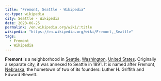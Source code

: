 ```yaml
---
title: "Fremont, Seattle - Wikipedia"
cc-type: wikipedia
city: Seattle - Wikipedia
date: 2023-06-25
permalink: /en.wikipedia.org/wiki/:title
wikipedia: "https://en.wikipedia.org/wiki/Fremont,_Seattle"
tags:
  - Fremont
  - Wikipedia
---
```

**Fremont** is a neighborhood in [Seattle](/en.wikipedia.org/wiki/Seattle), [Washington](/en.wikipedia.org/wiki/Washington_(state)), [United States](/en.wikipedia.org/wiki/United_States). Originally a separate city, it was annexed to Seattle in 1891. It is named after Fremont, [Nebraska](/en.wikipedia.org/wiki/Nebraska), the hometown of two of its founders: Luther H. Griffith and Edward Blewett.
